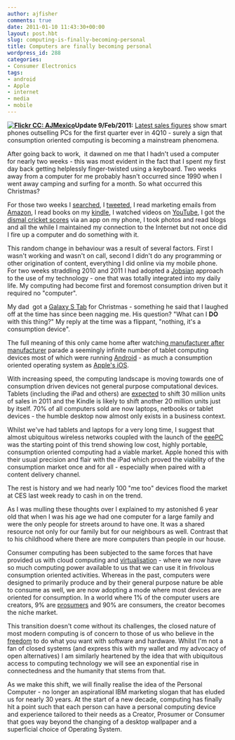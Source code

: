 ```yaml
---
author: ajfisher
comments: true
date: 2011-01-10 11:43:30+00:00
layout: post.hbt
slug: computing-is-finally-becoming-personal
title: Computers are finally becoming personal
wordpress_id: 288
categories:
- Consumer Electronics
tags:
- android
- Apple
- internet
- media
- mobile
---
```


**[![Flickr CC: AJMexico](http://ajfisher.me/wp-content/uploads/2011/01/3281139507_f56091fa84_b-ajmexico-e1303123412392.jpg)](http://www.flickr.com/photos/ajmexico/3281139507/)Update 9/Feb/2011:** [Latest sales figures](http://unplugged.rcrwireless.com/index.php/20110208/news/6928/smartphone-sales-top-pc-sales-for-the-first-time/) show smart phones outselling PCs for the first quarter ever in 4Q10 - surely a sign that consumption oriented computing is becoming a mainstream phenomena.

After going back to work,  it dawned on me that I hadn't used a computer for nearly two weeks - this was most evident in the fact that I spent my first day back getting helplessly finger-twisted using a keyboard. Two weeks away from a computer for me probably hasn't occurred since 1990 when I went away camping and surfing for a month. So what occurred this Christmas?

For those two weeks I [searched](http://www.google.com), I [tweeted](http://twitter.com/ajfisher), I read marketing emails from [Amazon](http://www.amazon.com), I read books on my [kindle](http://www.amazon.com/kindle), I watched videos on [YouTube](http://www.youtube.com), I got the [dismal cricket scores](http://www.guardian.co.uk/sport/ashes) via an app on my phone, I took photos and read blogs and all the while I maintained my connection to the Internet but not once did I fire up a computer and do something with it.

This random change in behaviour was a result of several factors. First I wasn't working and wasn't on call, second I didn't do any programming or other origination of content, everything I did online via my mobile phone. For two weeks straddling 2010 and 2011 I had adopted a [Jobsian](http://en.wiktionary.org/wiki/Jobsian) approach to the use of my technology - one that was totally integrated into my daily life. My computing had become first and foremost consumption driven but it required no "computer".

My dad  got a [Galaxy S Tab](http://www.samsung.com/au/smartphone/galaxy-tab/) for Christmas - something he said that I laughed off at the time has since been nagging me. His question? "What can I **DO** with this thing?" My reply at the time was a flippant, "nothing, it's a consumption device".

The full meaning of this only came home after watching[ manufacturer after manufacturer](http://www.engadget.com/features/tablets-at-ces-2011/) parade a seemingly infinite number of tablet computing devices most of which were running [Android](http://www.android.com/) - as much a consumption oriented operating system as [Apple's iOS](http://www.apple.com/ipad/).

With increasing speed, the computing landscape is moving towards one of consumption driven devices not general purpose computational devices. Tablets (including the iPad and others) are [expected](http://news.yahoo.com/s/afp/20110105/ts_afp/usitelectronicstelecomcomputerinternetces) to shift 30 million units of sales in 2011 and the Kindle is likely to shift another 20 million units just by itself. 70% of all computers sold are now laptops, netbooks or tablet devices - the humble desktop now almost only exists in a business context.

Whilst we've had tablets and laptops for a very long time, I suggest that almost ubiquitous wireless networks coupled with the launch of the [eeePC](http://en.wikipedia.org/wiki/Asus_Eee_PC) was the starting point of this trend showing low cost, highly portable, consumption oriented computing had a viable market. Apple honed this with their usual precision and flair with the iPad which proved the viability of the consumption market once and for all - especially when paired with a content delivery channel.

The rest is history and we had nearly 100 "me too" devices flood the market at CES last week ready to cash in on the trend.

As I was mulling these thoughts over I explained to my astonished 6 year old that when I was his age we had one computer for a large family and were the only people for streets around to have one. It was a shared resource not only for our family but for our neighbours as well. Contrast that to his childhood where there are more computers than people in our house.

Consumer computing has been subjected to the same forces that have provided us with cloud computing and [virtualisation](http://en.wikipedia.org/wiki/Virtualization) - where we now have so much computing power available to us that we can use it in frivolous consumption oriented activities. Whereas in the past, computers were designed to primarily produce and by their general purpose nature be able to consume as well, we are now adopting a mode where most devices are oriented for consumption. In a world where 1% of the computer users are creators, 9% are [prosumers](http://en.wikipedia.org/wiki/Prosumer) and 90% are consumers, the creator becomes the niche market.

This transition doesn't come without its challenges, the closed nature of most modern computing is of concern to those of us who believe in the [freedom](https://www.eff.org/about) to do what you want with software and hardware. Whilst I'm not a fan of closed systems (and express this with my wallet and my advocacy of open alternatives) I am similarly heartened by the idea that with ubiquitous access to computing technology we will see an exponential rise in connectedness and the humanity that stems from that.

As we make this shift, we will finally realise the idea of the Personal Computer - no longer an aspirational IBM marketing slogan that has eluded us for nearly 30 years. At the start of a new decade, computing has finally hit a point such that each person can have a personal computing device and experience tailored to their needs as a Creator, Prosumer or Consumer that goes way beyond the changing of a desktop wallpaper and a superficial choice of Operating System.
